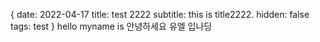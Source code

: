{
date: 2022-04-17
title: test 2222
subtitle: this is title2222.
hidden: false
tags: test
}
hello myname is
안녕하세요 유엘 입나딩